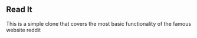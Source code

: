 ## Read It
This is a simple clone that covers the most basic functionality of the famous website reddit
